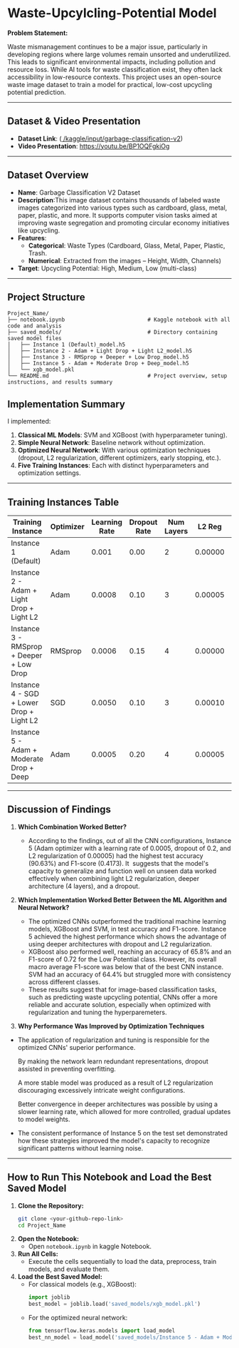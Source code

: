 # Waste-Upcylcling-Potential Model
**Problem Statement:** 

Waste mismanagement continues to be a major issue, particularly in developing regions where large volumes remain unsorted and underutilized.
This leads to significant environmental impacts, including pollution and resource loss.
While AI tools for waste classification exist, they often lack accessibility in low-resource contexts.
This project uses an open-source waste image dataset to train a model for practical, low-cost upcycling potential prediction.

---

## Dataset & Video Presentation

- **Dataset Link**: ([ /kaggle/input/garbage-classification-v2](url))  
- **Video Presentation**: https://youtu.be/BP1OQFgkiOg
  

---

## Dataset Overview
- **Name**: Garbage Classification V2 Dataset
- **Description**:This image dataset contains thousands of labeled waste images categorized into various types such as cardboard, glass, metal, paper, plastic, and more. It supports computer vision tasks aimed at improving waste segregation and promoting circular economy initiatives like upcycling.
- **Features**: 
  - **Categorical**: Waste Types (Cardboard, Glass, Metal, Paper, Plastic, Trash. 
  - **Numerical**:  Extracted from the images – Height, Width, Channels)
- **Target**: Upcycling Potential: High, Medium, Low (multi-class) 

---

## Project Structure

```
Project_Name/
├── notebook.ipynb                          # Kaggle notebook with all code and analysis
├── saved_models/                           # Directory containing saved model files
│   ├── Instance 1 (Default)_model.h5
│   ├── Instance 2 - Adam + Light Drop + Light L2_model.h5
│   ├── Instance 3 - RMSprop + Deeper + Low Drop_model.h5
│   ├── Instance 5 - Adam + Moderate Drop + Deep_model.h5
│   └── xgb_model.pkl
└── README.md                               # Project overview, setup instructions, and results summary
```

## Implementation Summary
I implemented:
1. **Classical ML Models**: SVM and XGBoost (with hyperparameter tuning).  
2. **Simple Neural Network**: Baseline network without optimization.  
3. **Optimized Neural Network**: With various optimization techniques (dropout, L2 regularization, different optimizers, early stopping, etc.).  
4. **Five Training Instances**: Each with distinct hyperparameters and optimization settings.

---

## Training Instances Table

| Training Instance                              | Optimizer | Learning Rate | Dropout Rate | Num Layers | L2 Reg   | Early Stopping | Epochs | Test Loss | Test Accuracy | Precision | Recall | F1 Score |
|------------------------------------------------|-----------|----------------|--------------|------------|----------|----------------|--------|-----------|----------------|-----------|--------|----------|
| Instance 1 (Default)                           | Adam      | 0.001           | 0.00         | 2          | 0.00000  | No             | 20     | 1.3966    | 0.8929         | 0.3766    | 0.3763 | 0.3763   |
| Instance 2 - Adam + Light Drop + Light L2      | Adam      | 0.0008          | 0.10         | 3          | 0.00005  | Yes            | 60     | 0.8221    | 0.7679         | 0.3712    | 0.3641 | 0.3633   |
| Instance 3 - RMSprop + Deeper + Low Drop       | RMSprop   | 0.0006          | 0.15         | 4          | 0.00000  | Yes            | 70     | 0.3748    | 0.8906         | 0.3625    | 0.3617 | 0.3619   |
| Instance 4 - SGD + Lower Drop + Light L2       | SGD       | 0.0050          | 0.10         | 3          | 0.00010  | Yes            | 80     | 1.3000    | 0.3170         | 0.1295    | 0.3333 | 0.1865   |
| Instance 5 - Adam + Moderate Drop + Deep       | Adam      | 0.0005          | 0.20         | 4          | 0.00005  | No             | 100    | 0.9167    | 0.9063         | 0.4180    | 0.4179 | 0.4173   |

---

## Discussion of Findings

1. **Which Combination Worked Better?**  
   - According to the findings, out of all the CNN configurations, Instance 5 (Adam optimizer with a learning rate of 0.0005, dropout of 0.2, and L2 regularization of 0.00005) had the highest test accuracy (90.63%) and F1-score (0.4173). It  suggests that the model's capacity to generalize and function well on unseen data worked effectively when combining light L2 regularization, deeper architecture (4 layers), and a dropout.

2. **Which Implementation Worked Better Between the ML Algorithm and Neural Network?**  
   - The  optimized CNNs outperformed the traditional machine learning models, XGBoost and SVM, in test accuracy and F1-score. Instance 5 achieved the highest performance which shows the advantage of using deeper architectures with dropout and L2 regularization.
   - XGBoost also performed well, reaching an accuracy of 65.8% and an F1-score of 0.72 for the Low Potential class. However, its overall macro average F1-score was below that of the best CNN instance. SVM had an accuracy of 64.4% but struggled more with consistency across different classes.
   - These results suggest that for image-based classification tasks, such as predicting waste upcycling potential, CNNs offer a more reliable and accurate solution, especially when optimized with regularization and tuning the hyperparemeters.

3. **Why Performance Was Improved by Optimization Techniques**
  - The application of regularization and tuning is responsible for the optimized CNNs' superior performance.
    
    By making the network learn redundant representations, dropout assisted in preventing overfitting.
    
    A more stable model was produced as a result of L2 regularization discouraging excessively intricate weight configurations.
    
    Better convergence in deeper architectures was possible by using a slower learning rate, which allowed for more controlled, gradual updates to model weights.
    
  - The consistent performance of Instance 5 on the test set demonstrated how these strategies improved the model's capacity to recognize significant patterns without learning noise.

---

## How to Run This Notebook and Load the Best Saved Model

1. **Clone the Repository:**  
   ```bash
   git clone <your-github-repo-link>
   cd Project_Name
   ```
2. **Open the Notebook:**  
   - Open `notebook.ipynb` in kaggle Notebook.  
3. **Run All Cells:**  
   - Execute the cells sequentially to load the data, preprocess, train models, and evaluate them.  
4. **Load the Best Saved Model:**  
   - For classical models (e.g., XGBoost):  
     ```python
     import joblib
     best_model = joblib.load('saved_models/xgb_model.pkl')
     ```
   - For the optimized neural network:  
     ```python
     from tensorflow.keras.models import load_model
     best_nn_model = load_model('saved_models/Instance 5 - Adam + Moderate Drop + Deep_model.h5)


     
